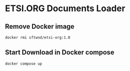 # ETSI.ORG Documents Loader

## Remove Docker image

```console
docker rmi sftwnd/etsi-org:1.0
```

## Start Download in Docker compose

```console
docker compose up
```
